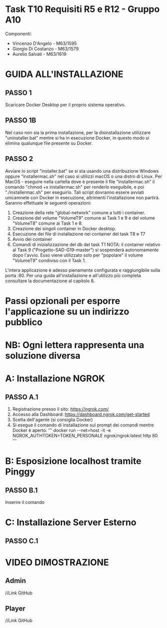 # Task T10 Requisiti R5 e R12 - Gruppo A10
Componenti:
- Vincenzo D'Angelo - M63/1595
- Giorgio Di Costanzo - M63/1579
- Aurelio Salvati - M63/1619
  
# GUIDA ALL'INSTALLAZIONE

## PASSO 1
Scaricare Docker Desktop per il proprio sistema operativo.

## PASSO 1B
Nel caso non sia la prima installazione, per la disinstallazione utilizzare "uninstaller.bat" mentre si ha in esecuzione Docker, in questo modo si elimina qualunque file presente su Docker.

## PASSO 2
Avviare lo script "installer.bat" se si sta usando una distribuzione Windows oppure "installermac.sh" nel caso si utilizzi macOS o una distro di Linux.
Per MacOS - eseguire nella cartella dove è presente il file ”installermac.sh” il comando "chmod +x installermac.sh" per renderlo eseguibile, e poi "./installermac.sh" per eseguirlo.
Tali script dovranno essere avviati unicamnete con Docker in esecuzione, altrimenti l'installazione non partirà. Saranno effettuate le seguenti operazioni:
1) Creazione della rete "global-network" comune a tutti i container.
2) Creazione del volume "VolumeT9" comune ai Task 1 e 9 e del volume "VolumeT8" comune ai Task 1 e 8.
3) Creazione dei singoli container in Docker desktop.
4) Esecuzione dei file di installazione nei container del task T8 e T7
5) Avvio dei container
6) Comandi di inizializzazione del db del task T1
NOTA: il container relativo al Task 9 ("Progetto-SAD-G19-master") si sospenderà autonomamente dopo l'avvio. Esso viene utilizzato solo per "popolare" il volume "VolumeT9" condiviso con il Task 1.

L'intera applicazione è adesso pienamente configurata e raggiungibile sulla porta :80. Per una guida all'installazione e all'utilizzo più completa consultare la documentazione al capitolo 8.
# Passi opzionali per esporre l'applicazione su un indirizzo pubblico
# NB: Ogni lettera rappresenta una soluzione diversa

# A: Installazione NGROK
## PASSO A.1 
1) Registrazione presso il sito: https://ngrok.com/
2) Accesso alla Dashboard: https://dashboard.ngrok.com/get-started
3) Scelta dell'agente (si consiglia Docker)
4) Si esegue il comando di installazione sul prompt dei comandi mentre Docker è aperto.
   '''
   docker run --net=host -it -e NGROK_AUTHTOKEN=TOKEN_PERSONALE ngrok/ngrok:latest http 80
   '''
# B: Esposizione localhost tramite Pinggy
## PASSO B.1 
Inserire il comando

# C: Installazione Server Esterno 
## PASSO C.1 

# VIDEO DIMOSTRAZIONE
## Admin



//Link GitHub



## Player



//Link GitHub
